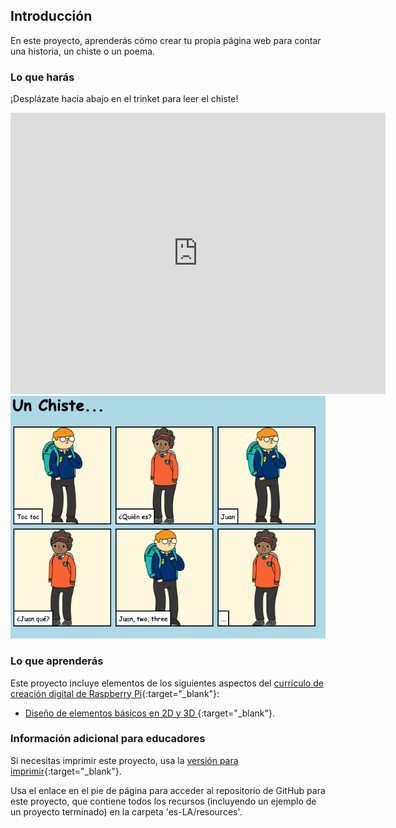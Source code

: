 ## Introducción

En este proyecto, aprenderás cómo crear tu propia página web para contar una historia, un chiste o un poema.

### Lo que harás

¡Desplázate hacia abajo en el trinket para leer el chiste!

<div class="trinket">
  <iframe src="https://trinket.io/embed/html/89a432ecad?outputOnly=true&start=result" width="600" height="450" frameborder="0" marginwidth="0" marginheight="0" allowfullscreen>
  </iframe>
  <img src="images/story-final.png">
</div>

### Lo que aprenderás

Este proyecto incluye elementos de los siguientes aspectos del [currículo de creación digital de Raspberry Pi](https://rpf.io/curriculum){:target="_blank"}:

+ [Diseño de elementos básicos en 2D y 3D ](https://www.raspberrypi.org/curriculum/design/creator){:target="_blank"}.

### Información adicional para educadores

Si necesitas imprimir este proyecto, usa la [versión para imprimir](https://projects.raspberrypi.org/es-LA/projects/tell-a-story/print){:target="_blank"}.

Usa el enlace en el pie de página para acceder al repositorio de GitHub para este proyecto, que contiene todos los recursos (incluyendo un ejemplo de un proyecto terminado) en la carpeta 'es-LA/resources'.